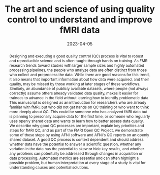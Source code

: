 ---
title: "The art and science of using quality control to understand and improve fMRI data"
date: 2023-04-05
authors_string: Joshua Teves, Javier Gonzalez-Castillo, Micah Holness, Megan Spurney, Peter Bandettini, Daniel Handwerker
authors:
   - Joshua Teves
   - Javier Gonzalez-Castillo
   - Micah Holness
   - Megan Spurney
   - Peter Bandettini
   - Daniel Handwerker
author_ids:
   - joshua_teves
   - javier_gonzalez-castillo
   - micah_holness
   - megan_spurney
   - peter_bandettini
   - daniel_handwerker
journal: 'Frontiers in Neuroscience'
volume: 17
issue: 
pages: 
book_title: ''
publisher: ''
abstract: "Designing and executing a good quality control (QC) process is vital to robust and reproducible science and is often taught through hands on training. As FMRI research trends toward studies with larger sample sizes and highly automated processing pipelines, the people who analyze data are often distinct from those who collect and preprocess the data. While there are good reasons for this trend, it also means that important information about how data were acquired, and their quality, may be missed by those working at later stages of these workflows. Similarly, an abundance of publicly available datasets, where people (not always correctly) assume others already validated data quality, makes it easier for trainees to advance in the field without learning how to identify problematic data. This manuscript is designed as an introduction for researchers who are already familiar with fMRI, but who did not get hands on QC training or who want to think more deeply about QC. This could be someone who has analyzed fMRI data but is planning to personally acquire data for the first time, or someone who regularly uses openly shared data and wants to learn how to better assess data quality. We describe why good QC processes are important, explain key priorities and steps for fMRI QC, and as part of the FMRI Open QC Project, we demonstrate some of these steps by using AFNI software and AFNI's QC reports on an openly shared dataset. A good QC process is context dependent and should address whether data have the potential to answer a scientific question, whether any variation in the data has the potential to skew or hide key results, and whether any problems can potentially be addressed through changes in acquisition or data processing. Automated metrics are essential and can often highlight a possible problem, but human interpretation at every stage of a study is vital for understanding causes and potential solutions."
project_id: education
paper_url: https://www.frontiersin.org/journals/neuroscience/articles/10.3389/fnins.2023.1100544/full
doi: 10.3389/fnins.2023.1100544
data_loc: 'https://osf.io/qaesm/'
code_loc: 'https://github.com/nimh-sfim/SFIM_Frontiers_Neuroimaging_QC_Project'
file: '/assets/publications/'
file_name: ''
type: journal_article
pub_str: ' (2023) Frontiers in Neuroscience 17'
layout: publication 
---